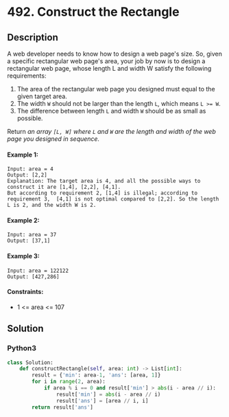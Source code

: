 # 492. Construct the Rectangle


## Description
A web developer needs to know how to design a web page's size. So, given a specific rectangular web page's area, your job by now is to design a rectangular web page, whose length L and width W satisfy the following requirements:

1.  The area of the rectangular web page you designed must equal to the given target area.
2.  The width `W` should not be larger than the length `L`, which means `L >= W`.
3.  The difference between length `L` and width `W` should be as small as possible.

Return *an array `[L, W]` where `L` and `W` are the length and width of the web page you designed in sequence.*

#### Example 1:
```
Input: area = 4
Output: [2,2]
Explanation: The target area is 4, and all the possible ways to construct it are [1,4], [2,2], [4,1]. 
But according to requirement 2, [1,4] is illegal; according to requirement 3,  [4,1] is not optimal compared to [2,2]. So the length L is 2, and the width W is 2.
```

#### Example 2:
```
Input: area = 37
Output: [37,1]
```

#### Example 3:
```
Input: area = 122122
Output: [427,286]
```

#### Constraints:
- 1 <= area <= 107


## Solution

### Python3
```python
class Solution:
    def constructRectangle(self, area: int) -> List[int]:
        result = {'min': area-1, 'ans': [area, 1]}
        for i in range(2, area):
            if area % i == 0 and result['min'] > abs(i - area // i):
                result['min'] = abs(i - area // i)
                result['ans'] = [area // i, i]
        return result['ans']
```
